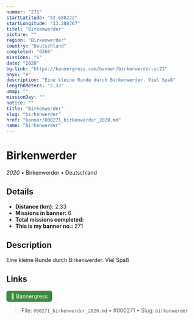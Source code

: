 ```yaml
---
nummer: "271"
startLatitude: "52.688222"
startLongitude: "13.288767"
titel: "Birkenwerder"
picture: ""
region: "Birkenwerder"
country: "Deutschland"
completed: "6366"
missions: "6"
date: "2020"
bg-link: "https://bannergress.com/banner/birkenwerder-ac23"
onyx: "0"
description: "Eine kleine Runde durch Birkenwerder. Viel Spaß"
lengthKMeters: "2,33"
umap: ""
missionDay: ""
notice: ""
title: "Birkenwerder"
slug: "birkenwerder"
href: "banner/000271_birkenwerder_2020.md"
name: "Birkenwerder"
---
```

# Birkenwerder

*2020* • Birkenwerder • Deutschland





## Details
- **Distance (km):** 2.33
- **Missions in banner:** 6
- **Total missions completed:** 
- **This is my banner no.:** 271



## Description
Eine kleine Runde durch Birkenwerder. Viel Spaß



## Links
<a href="https://bannergress.com/banner/birkenwerder-ac23" target="_blank" style="display:inline-block;margin-right:8px;padding:6px 12px;background:#3c8b3c;color:#fff;text-decoration:none;border-radius:6px;">🔗 Bannergress</a>



> File: `000271_birkenwerder_2020.md` • #000271 • Slug: `birkenwerder`
